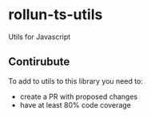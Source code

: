 # rollun-ts-utils

Utils for Javascript

## Contirubute 

To add to utils to this library you need to:
- create a PR with proposed changes
- have at least 80% code coverage
